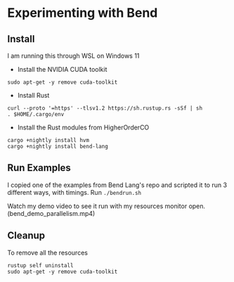 # Experimenting with Bend

## Install

I am running this through WSL on Windows 11 
 - Install the NVIDIA CUDA toolkit 
```
sudo apt-get -y remove cuda-toolkit
```

 - Install Rust

```
curl --proto '=https' --tlsv1.2 https://sh.rustup.rs -sSf | sh
. $HOME/.cargo/env
```

 - Install the Rust modules from HigherOrderCO
```
cargo +nightly install hvm
cargo +nightly install bend-lang
```

## Run Examples

I copied one of the examples from Bend Lang's repo and scripted it to run 3 different ways, with timings.
Run `./bendrun.sh`

Watch my demo video to see it run with my resources monitor open. (bend_demo_parallelism.mp4)


## Cleanup

To remove all the resources
```
rustup self uninstall
sudo apt-get -y remove cuda-toolkit
```

